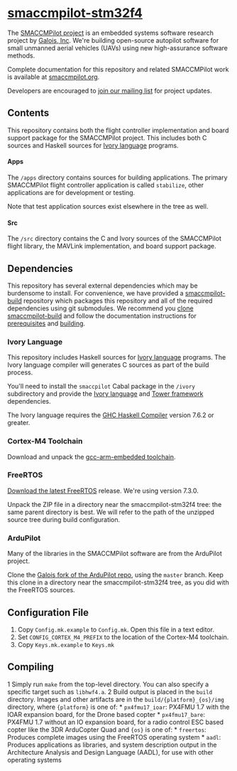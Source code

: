 [smaccmpilot-stm32f4](http://github.com/galoisinc/smaccmpilot-stm32f4)
==============================

The [SMACCMPilot project][smaccmpilot.org] is an embedded systems software
research project by [Galois, Inc][galois]. We're building open-source autopilot
software for small unmanned aerial vehicles (UAVs) using new high-assurance
software methods.

Complete documentation for this repository and related SMACCMPilot work is
available at [smaccmpilot.org][].


Developers are encouraged to [join our mailing list][list] for project
updates.

[galois]: http://corp.galois.com
[smaccmpilot.org]: http://smaccmpilot.org
[list]: http://community.galois.com/mailman/listinfo/smaccmpilot

## Contents

This repository contains both the flight controller implementation and board
support package for the SMACCMPilot project. This includes both C sources and
Haskell sources for [Ivory language][ivory] programs.

[ivory]: http://smaccmpilot.org/software/ivory-overview.html

#### Apps

The `/apps` directory contains sources for building applications. The
primary SMACCMPilot flight controller application is called `stabilize`,
other applications are for development or testing.

Note that test application sources exist elsewhere in the tree as well.

#### Src

The `/src` directory contains the C and Ivory sources of the SMACCMPilot
flight library, the MAVLink implementation, and board support package.

## Dependencies

This repository has several external dependencies which may be burdensome to
install. For convenience, we have provided a [smaccmpilot-build][] repository
which packages this repository and all of the required dependencies using git
submodules. We recommend you [clone smaccmpilot-build][smaccmpilot-build] and
follow the documentation instructions for [prerequisites][] and [building][].

[smaccmpilot-build]: http://github.com/galoisinc/smaccmpilot-build
[prerequisites]: http://smaccmpilot.org/software/prerequisites.html
[building]: http://smaccmpilot.org/software/build.html

### Ivory Language

This repository includes Haskell sources for [Ivory language][ivory] programs.
The Ivory language compiler will generates C sources as part of the build
process.

You'll need to install the `smaccpilot` Cabal package in the `/ivory` subdirectory
and provide the [Ivory language][ivory-lang] and [Tower framework][tower]
dependencies.

[ivory-lang]: http://github.com/galoisinc/ivory
[tower]: http://github.com/galoisinc/tower

The Ivory language requires the [GHC Haskell Compiler][ghc] version 7.6.2 or
greater.

[ghc]: http://www.haskell.org/ghc

### Cortex-M4 Toolchain

Download and unpack the [gcc-arm-embedded toolchain][1].

[1]:https://launchpad.net/gcc-arm-embedded

### FreeRTOS

[Download the latest FreeRTOS][2] release. We're using version 7.3.0.

Unpack the ZIP file in a directory near the smaccmpilot-stm32f4 tree: the same
parent directory is best. We will refer to the path of the unzipped source
tree during build configuration.

[2]: http://sourceforge.net/projects/freertos/files/

### ArduPilot

Many of the libraries in the SMACCMPilot software are from the ArduPilot
project.

Clone the [Galois fork of the ArduPilot repo][22], using the `master` branch.
Keep this clone in a directory near the smaccmpilot-stm32f4 tree, as you did
with the FreeRTOS sources.

[22]:https://github.com/GaloisInc/ardupilot.git

## Configuration File

  1. Copy `Config.mk.example` to `Config.mk`.  Open this file in a text editor.
  2. Set `CONFIG_CORTEX_M4_PREFIX` to the location of the Cortex-M4 toolchain.
  3. Copy `Keys.mk.example` to `Keys.mk`

## Compiling

  1 Simply run `make` from the top-level directory.  You can also specify
    a specific target such as `libhwf4.a`.
  2 Build output is placed in the `build` directory. Images and other artifacts
    are in the `build/{platform}_{os}/img` directory, where `{platform}` is one
    of:
      * `px4fmu17_ioar`: PX4FMU 1.7 with the IOAR expansion board,
              for the  Drone based copter
      * `px4fmu17_bare`: PX4FMU 1.7 without an IO expansion board,
                for a radio control ESC based copter like the 3DR ArduCopter Quad
    and `{os}` is one of:
      * `freertos`: Produces complete images using the FreeRTOS operating system
      * `aadl`: Produces applications as libraries, and system description output in
        the Architecture Analysis and Design Language (AADL), for use with other
        operating systems

